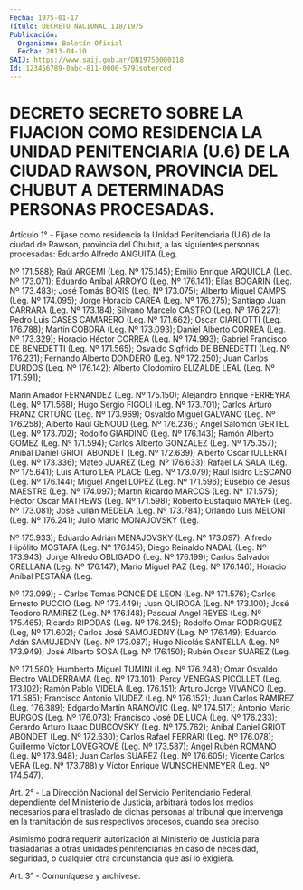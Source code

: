 ```yaml
---
Fecha: 1975-01-17
Título: DECRETO NACIONAL 118/1975
Publicación:
  Organismo: Boletín Oficial
  Fecha: 2013-04-10
SAIJ: https://www.saij.gob.ar/DN19750000118
Id: 123456789-0abc-811-0000-5791soterced
---
```

# DECRETO SECRETO SOBRE LA FIJACION COMO RESIDENCIA LA UNIDAD PENITENCIARIA (U.6) DE LA CIUDAD RAWSON, PROVINCIA DEL CHUBUT A DETERMINADAS PERSONAS PROCESADAS.

<a id="1"></a>
Artículo 1° - Fíjase como residencia la Unidad Penitenciaria (U.6) de la ciudad de Rawson, provincia del Chubut, a las siguientes personas procesadas: Eduardo Alfredo ANGUITA (Leg.

Nº 171.588); Raúl ARGEMI (Leg. Nº 175.145); Emilio Enrique ARQUIOLA (Leg. Nº 173.071); Eduardo Aníbal ARROYO (Leg. Nº 176.141); Elías BOGARIN (Leg. Nº 173.483); José Tomás BORIS (Leg. Nº 173.075); Alberto Miguel CAMPS (Leg. Nº 174.095); Jorge Horacio CAREA (Leg. Nº 176.275); Santiago Juan CARRARA (Leg. Nº 173.184); Silvano Marcelo CASTRO (Leg. Nº 176.227); Pedro Luis CASES CAMARERO (Leg. Nº 171.662); Oscar CIARLOTTI (Leg. 176.788); Martín COBDRA (Leg. Nº 173.093); Daniel Alberto CORREA (Leg. Nº 173.329); Horacio Héctor CORREA (Leg. Nº 174.993); Gabriel Francisco DE BENEDETTI (Leg. Nº 171.565); Osvaldo Sigfrido DE BENEDETTI (Leg. Nº 176.231); Fernando Alberto DONDERO (Leg. Nº 172.250); Juan Carlos DURDOS (Leg. Nº 176.142); Alberto Clodomiro ELIZALDE LEAL (Leg. Nº 171.591);

Marín Amador FERNANDEZ (Leg. Nº 175.150); Alejandro Enrique FERREYRA (Leg. Nº 171.568); Hugo Sergio FIGOLI (Leg. Nº 173.701); Carlos Arturo FRANZ ORTUÑO (Leg. Nº 173.969); Osvaldo Miguel GALVANO (Leg. Nº 176.258); Alberto Raúl GENOUD (Leg. Nº 176.236); Angel Salomón GERTEL (Leg. Nº 173.702); Rodolfo GIARDINO (Leg. Nº 176.143); Ramón Alberto GOMEZ (Leg. Nº 171.594); Carlos Alberto GONZALEZ (Leg. Nº 175.357); Aníbal Daniel GRIOT ABONDET (Leg. Nº 172.639); Alberto Oscar IULLERAT (Leg. Nº 173.336); Mateo JUAREZ (Leg. Nº 176.633); Rafael LA SALA (Leg. Nº 175.641); Luis Arturo LEA PLACE (Leg. Nº 173.079); Raúl Isidro LESCANO (Leg. Nº 176.144); Miguel Angel LOPEZ (Leg. Nº 171.596); Eusebio de Jesús MAESTRE (Leg. Nº 174.097); Martín Ricardo MARCOS (Leg. Nº 171.575); Héctor Oscar MATHEWS (Leg. Nº 171.598); Roberto Eustaquio MAYER (Leg. Nº 173.081); José Julián MEDELA (Leg. Nº 173.784); Orlando Luis MELONI (Leg. Nº 176.241); Julio Mario MONAJOVSKY (Leg.

Nº 175.933); Eduardo Adrián MENAJOVSKY (Leg. Nº 173.097); Alfredo Hipólito MOSTAFA (Leg. Nº 176.145); Diego Reinaldo NADAL (Leg. Nº 173.943); Jorge Alfredo OBLIGADO (Leg. Nº 176.199); Carlos Salvador ORELLANA (Leg. Nº 176.147); Mario Miguel PAZ (Leg. Nº 176.146); Horacio Aníbal PESTAÑA (Leg.

Nº 173.099); - Carlos Tomás PONCE DE LEON (Leg. Nº 171.576); Carlos Ernesto PUCCIO (Leg. Nº 173.449); Juan QUIROGA (Leg. Nº 173.100); José Teodoro RAMIREZ (Leg. Nº 176.148); Pascual Angel REYES (Leg. Nº 175.465); Ricardo RIPODAS (Leg. Nº 176.245); Rodolfo Omar RODRIGUEZ (Leg, Nº 171.602); Carlos José SAMOJEDNY (Leg. Nº 176.149); Eduardo Adán SAMUJEDNY (Leg. Nº 173.087); Hugo Nicolás SANTELLA (Leg. Nº 173.949); José Alberto SOSA (Leg. Nº 176.150); Rubén Oscar SUAREZ (Leg.

Nº 171.580); Humberto Miguel TUMINI (Leg. Nº 176.248); Omar Osvaldo Electro VALDERRAMA (Leg. Nº 173.101); Percy VENEGAS PICOLLET (Leg. 173.102); Ramón Pablo VIDELA (Leg. 176.151); Arturo Jorge VIVANCO (Leg. 171.585); Francisco Antonio VIUDEZ (Leg. Nº 176.152); Juan Carlos RAMIREZ (Leg. 176.389); Edgardo Martín ARANOVIC (Leg. Nº 174.517); Antonio Mario BURGOS (Leg. Nº 176.073); Francisco José DE LUCA (Leg. Nº 176.233); Gerardo Arturo Isaac DUBCOVSKY (Leg. Nº 175.762); Aníbal Daniel GRIOT ABONDET (Leg. Nº 172.630); Carlos Rafael FERRARI (Leg. Nº 176.078); Guillermo Víctor LOVEGROVE (Leg. Nº 173.587); Angel Rubén ROMANO (Leg. Nº 173.948); Juan Carlos SUAREZ (Leg. Nº 176.605); Vicente Carlos VERA (Leg. Nº 173.788) y Víctor Enrique WUNSCHENMEYER (Leg. Nº 174.547).

<a id="2"></a>
Art. 2° - La Dirección Nacional del Servicio Penitenciario Federal, dependiente del Ministerio de Justicia, arbitrará todos los medios necesarios para el traslado de dichas personas al tribunal que intervenga en la tramitación de sus respectivos procesos, cuando sea preciso.

Asimismo podrá requerir autorización al Ministerio de Justicia para trasladarlas a otras unidades penitenciarias en caso de necesidad, seguridad, o cualquier otra circunstancia que así lo exigiera.

<a id="3"></a>
Art. 3° - Comuníquese y archívese.